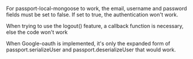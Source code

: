 For passport-local-mongoose to work, the email, username and password fields must be set to false. If set to true, the authentication won't work.

When trying to use the logout() feature, a callback function is necessary, else the code won't work

When Google-oauth is implemented, it's only the expanded form of passport.serializeUser and passport.deserializeUser that would work.
